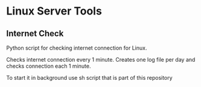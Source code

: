 Linux Server Tools
==================

Internet Check
--------------

Python script for checking internet connection for Linux.

Checks internet connection every 1 minute.
Creates one log file per day and checks connection each 1 minute.

To start it in background use sh script that is part of this repository
